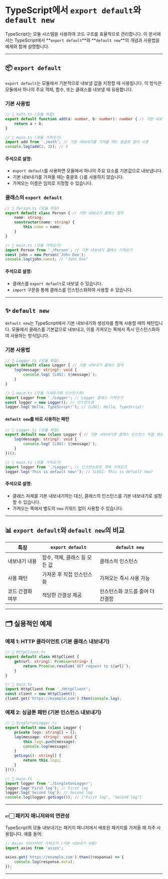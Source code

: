 
# TypeScript에서 `export default`와 `default new`

TypeScript는 모듈 시스템을 사용하여 코드 구조를 효율적으로 관리합니다. 이 문서에서는 TypeScript에서 **`export default`**와 **`default new`**의 개념과 사용법을 예제와 함께 설명합니다.

---

## 📦 `export default`

`export default`는 모듈에서 기본적으로 내보낼 값을 지정할 때 사용됩니다. 이 방식은 모듈에서 하나의 주요 객체, 함수, 또는 클래스를 내보낼 때 유용합니다.

### 기본 사용법

```typescript
// 📁 math.ts (모듈 파일)
export default function add(a: number, b: number): number { // 기본 내보내기 함수 정의
    return a + b;
}

// 📁 main.ts (모듈 가져오기)
import add from './math'; // 기본 내보내기를 가져올 때는 중괄호 없이 사용
console.log(add(2, 3)); // 5
```

#### 주석으로 설명:
- `export default`를 사용하면 모듈에서 하나의 주요 요소를 기본값으로 내보냅니다.
- 기본 내보내기를 가져올 때는 중괄호 `{}`를 사용하지 않습니다.
- 가져오는 이름은 임의로 지정할 수 있습니다.

### 클래스의 `export default`

```typescript
// 📁 Person.ts (모듈 파일)
export default class Person { // 기본 내보내기 클래스 정의
    name: string;
    constructor(name: string) {
        this.name = name;
    }
}

// 📁 main.ts (모듈 가져오기)
import Person from './Person'; // 기본 내보내기 클래스 가져오기
const john = new Person('John Doe');
console.log(john.name); // "John Doe"
```

#### 주석으로 설명:
- 클래스를 `export default`로 내보낼 수 있습니다.
- `import` 구문을 통해 클래스를 인스턴스화하여 사용할 수 있습니다.

---

## ✨ `default new`

`default new`는 TypeScript에서 기본 내보내기와 생성자를 함께 사용할 때의 패턴입니다. 모듈에서 클래스를 기본값으로 내보내고, 이를 가져오는 쪽에서 즉시 인스턴스화하여 사용하는 방식입니다.

### 기본 사용법

```typescript
// 📁 Logger.ts (모듈 파일)
export default class Logger { // 기본 내보내기 클래스 정의
    log(message: string): void {
        console.log(`[LOG]: ${message}`);
    }
}

// 📁 main.ts (모듈 가져오기와 인스턴스화)
import Logger from './Logger'; // Logger 클래스 가져오기
const logger = new Logger(); // 인스턴스화
logger.log('Hello, TypeScript!'); // [LOG]: Hello, TypeScript!
```

#### `default new`를 바로 사용하는 패턴

```typescript
// 📁 Logger.ts (모듈 파일)
export default new (class Logger { // 기본 내보내기로 클래스 인스턴스 직접 생성
    log(message: string): void {
        console.log(`[LOG]: ${message}`);
    }
})();

// 📁 main.ts (모듈 가져오기)
import logger from './Logger'; // 인스턴스화된 객체 가져오기
logger.log('This is default new!'); // [LOG]: This is default new!
```

#### 주석으로 설명:
- 클래스 자체를 기본 내보내기하는 대신, 클래스의 인스턴스를 기본 내보내기로 설정할 수 있습니다.
- 가져오는 쪽에서 별도의 `new` 키워드 없이 사용할 수 있습니다.

---

## 📊 `export default`와 `default new`의 비교

| 특징                      | `export default`                | `default new`                     |
|--------------------------|--------------------------------|-----------------------------------|
| 내보내기 내용              | 함수, 객체, 클래스 등 모든 값    | 클래스의 인스턴스                |
| 사용 패턴                  | 가져온 후 직접 인스턴스화        | 가져오는 즉시 사용 가능            |
| 코드 간결화 여부            | 적당한 간결성 제공               | 인스턴스화 코드를 줄여 더 간결함     |

---

## 🗂️ 실용적인 예제

### 예제 1: HTTP 클라이언트 (기본 클래스 내보내기)

```typescript
// 📁 HttpClient.ts
export default class HttpClient {
    get(url: string): Promise<string> {
        return Promise.resolve(`GET request to ${url}`);
    }
}

// 📁 main.ts
import HttpClient from './HttpClient';
const client = new HttpClient();
client.get('https://example.com').then(console.log);
```

### 예제 2: 싱글톤 패턴 (기본 인스턴스 내보내기)

```typescript
// 📁 SingletonLogger.ts
export default new (class Logger {
    private logs: string[] = [];
    log(message: string): void {
        this.logs.push(message);
        console.log(message);
    }
    getLogs(): string[] {
        return this.logs;
    }
})();

// 📁 main.ts
import logger from './SingletonLogger';
logger.log('First log'); // First log
logger.log('Second log'); // Second log
console.log(logger.getLogs()); // ["First log", "Second log"]
```

---

### 👉🏻 패키지 매니저와의 연관성
TypeScript의 모듈 내보내기는 패키지 매니저에서 배포된 패키지를 가져올 때 자주 사용됩니다. 예를 들어:

```typescript
// Axios 라이브러리 가져오기 (기본 내보내기 사용)
import axios from 'axios';

axios.get('https://example.com').then((response) => {
    console.log(response.data);
});
```

---
